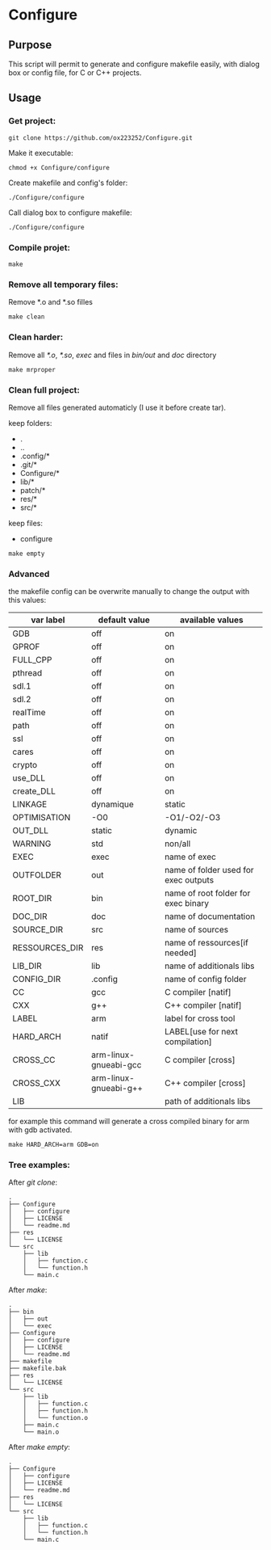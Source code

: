 # Configure

## Purpose

This script will permit to generate and configure makefile easily, with dialog box or config file, for C or C++ projects.

## Usage

### Get project:
```shell
git clone https://github.com/ox223252/Configure.git
```

Make it executable:
```shell
chmod +x Configure/configure
```

Create makefile and config's folder:
```shell
./Configure/configure
```

Call dialog box to configure makefile:
```shell
./Configure/configure
```

### Compile projet:
```shell
make
```

### Remove all temporary files:
Remove \*.o and \*.so filles
```shell
make clean
```

### Clean harder:
Remove all *\*.o*, *\*.so*, *exec* and files in *bin/out* and *doc* directory
```shell
make mrproper
```

### Clean full project:
Remove all files generated automaticly (I use it before create tar).

 keep folders:
- .
- ..
- .config/\*
- .git/\*
- Configure/\*
- lib/\*
- patch/\*
- res/\*
- src/\*

keep files:
- configure
```shell
make empty
```

### Advanced
the makefile config can be overwrite manually to change the output with this values:

| var label | default value | available values 	|
| ---		| ---			| ---				|
| GDB 		| off 			| on 				|
| GPROF 	| off 			| on 				|
| FULL_CPP 	| off 			| on 				|
| pthread 	| off 			| on 				|
| sdl.1 	| off 			| on 				|
| sdl.2		| off 			| on 				|
| realTime 	| off 			| on 				|
| path 		| off 			| on 				|
| ssl 		| off 			| on 				|
| cares 	| off 			| on 				|
| crypto 	| off 			| on 				|
| use_DLL 	| off 			| on 				|
| create_DLL | off 			| on 				|
| LINKAGE	| dynamique 	| static			|
| OPTIMISATION | -O0 		| -O1/-O2/-O3 		|
| OUT_DLL 	| static 		| dynamic			|
| WARNING 	| std 			| non/all			|
| EXEC 		| exec			| name of exec	|
| OUTFOLDER | out			| name of folder used for exec outputs |
| ROOT_DIR 	| bin			| name of root folder for exec binary |
| DOC_DIR 	| doc			| name of documentation |
| SOURCE_DIR | src 			| name of sources	|
| RESSOURCES_DIR | res 		| name of ressources[if needed] |
| LIB_DIR 	| lib 			| name of additionals libs |
| CONFIG_DIR | .config 		| name of config folder |
| CC 		| gcc			| C compiler [natif] |
| CXX 		| g++			| C++ compiler [natif] |
| LABEL 	| arm			| label for cross tool |
| HARD_ARCH | natif			| LABEL[use for next compilation] |
| CROSS_CC 	| arm-linux-gnueabi-gcc | C compiler [cross] |
| CROSS_CXX | arm-linux-gnueabi-g++ | C++ compiler [cross] |
| LIB 		|  				 | path of additionals libs |

for example this command will generate a cross compiled binary for arm with gdb activated.
```shell
make HARD_ARCH=arm GDB=on
```


### Tree examples:
After *git clone*:
```shell
.
├── Configure
│   ├── configure
│   ├── LICENSE
│   └── readme.md
├── res
│   └── LICENSE
└── src
    ├── lib
    │   ├── function.c
    │   └── function.h
    └── main.c
```

After *make*:
```shell
.
├── bin
│   ├── out
│   └── exec
├── Configure
│   ├── configure
│   ├── LICENSE
│   └── readme.md
├── makefile
├── makefile.bak
├── res
│   └── LICENSE
└── src
    ├── lib
    │   ├── function.c
    │   ├── function.h
    │   └── function.o
    ├── main.c
    └── main.o
```

After *make empty*:
```shell
.
├── Configure
│   ├── configure
│   ├── LICENSE
│   └── readme.md
├── res
│   └── LICENSE
└── src
    ├── lib
    │   ├── function.c
    │   └── function.h
    └── main.c
```